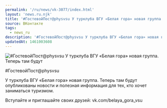 ```yaml
---
permalink: '/ru/news/vk-3077/index.html'
layout: 'news.ru.njk'
title: '#ГостевойПост@physvsu У турклуба ВГУ «Белая гора» новая группа.'
source: ВКонтакте
tags:
  - news_ru
description: '#ГостевойПост@physvsu У турклуба ВГУ «Белая гора» новая группа.'
updatedAt: 1461003608
---
```

![#ГостевойПост@physvsu У турклуба ВГУ «Белая гора» новая группа. Теперь там будут](https://sun9-29.userapi.com/impf/c604418/v604418086/4013/d0gNhUipSA4.jpg?size=1280x718&quality=96&sign=68a107790fd4b684cba23a9f24afb90a&c_uniq_tag=l83AVqBuDFejo8bkMrN4J1fImiCB_v4MaA8oi4-IhvA&type=album)

#ГостевойПост@physvsu

У турклуба ВГУ «Белая гора» новая группа. Теперь там будут опубликованы новости и полезная информация для тех, кто хочет заниматься туризмом.

Вступайте и приглашайте своих друзей: vk.com/belaya_gora_vsu
